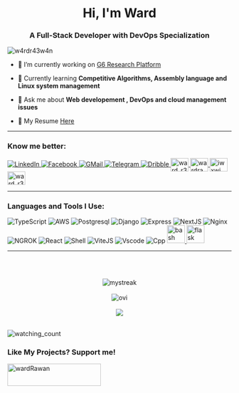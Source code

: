 <h1 align="center" color="#000000">Hi, I'm Ward</h1>
<h3 align="center">A Full-Stack Developer with DevOps Specialization</h3>

<p align="left"> <img src="https://komarev.com/ghpvc/?username=w4rdr43w4n&label=Profile%20views&color=ff8234&style=flat" alt="w4rdr43w4n" /> </p>

- 🔭 I’m currently working on [G6 Research Platform](https://github.com/w4rdr43w4n/G6Latest)

- 🌱 Currently learning **Competitive Algorithms, Assembly language and Linux system management**

- 💬 Ask me about **Web developement , DevOps and cloud management issues**

- 📄 My Resume [Here](https://drive.google.com/file/d/1HjNSyAanv3l5reKfXd1IBjPQgQ9V3kAl/view?usp=drive_link)

<hr/>
<h3 align="left">Know me better:</h3>
<p align="left">
  <a href="https://www.linkedin.com/in/ward-raawan-857260314" target="_blank">
    <img src="https://img.shields.io/badge/LinkedIn-%230077B5.svg?&style=flat-square&logo=linkedin&logoColor=white" alt="LinkedIn">
  </a>
  <a href="https://www.facebook.com/profile.php?id=100079735433794&mibextid=ZbWKwL" target="_blank">
    <img src="https://img.shields.io/badge/Facebook-%231877F2.svg?&style=flat-square&logo=facebook&logoColor=white" alt="Facebook">
  </a>
  <a href="https://www.facebook.com/profile.php?id=100079735433794&mibextid=ZbWKwL" target="_blank">
    <img src="https://img.shields.io/badge/Gmail-D14836?style=flat-square&logo=gmail&logoColor=white" alt="GMail">
  </a>
  <a href="https://www.facebook.com/profile.php?id=100079735433794&mibextid=ZbWKwL" target="_blank">
    <img src="https://img.shields.io/badge/Telegram-2CA5E0?style=flat-square&logo=telegram&logoColor=whitee" alt="Telegram">
  </a>
  	
  <a href="https://dribbble.com/ward_r3" target="_blank">
    <img src="https://img.shields.io/badge/Dribbble-EA4C89?style=flat-square&logo=dribbble&logoColor=whitee" alt="Dribble" />
  </a>
  <a href="https://www.codechef.com/users/ward_r3" target="blank">
    <img align="center" src="https://cdn.jsdelivr.net/npm/simple-icons@3.1.0/icons/codechef.svg" alt="ward_r3" height="30" width="40" />
  </a>
  <a href="https://www.hackerrank.com/wardrawan535" target="blank">
    <img align="center" src="https://raw.githubusercontent.com/rahuldkjain/github-profile-readme-generator/master/src/images/icons/Social/hackerrank.svg" alt="wardrawan535" height="30" width="40" />
  </a>
  <a href="https://codeforces.com/profile/iwxwi" target="blank">
    <img align="center" src="https://raw.githubusercontent.com/rahuldkjain/github-profile-readme-generator/master/src/images/icons/Social/codeforces.svg" alt="iwxwi" height="30" width="40" />
  </a>
  <a href="https://www.leetcode.com/ward_r3" target="blank">
    <img align="center" src="https://raw.githubusercontent.com/rahuldkjain/github-profile-readme-generator/master/src/images/icons/Social/leet-code.svg" alt="ward_r3" height="30" width="40" />
  </a>
</p>
<hr/>
<h3 align="left">Languages and Tools I Use:</h3>

<p align="left">
  <!-- TypeScript -->

   <img alt="TypeScript" src="https://img.shields.io/badge/TypeScript-050505?style=for-the-badge&logo=typescript#gh-dark-mode-only">

<!-- AWS -->
  <img alt="AWS" src="https://img.shields.io/badge/Amazon_AWS-FF9900F?style=for-the-badge&logo=amazonaws&logoColor=white">
<!-- Postrgresql -->
  <img alt="Postgresql" src="https://img.shields.io/badge/PostgreSQL-316192?style=for-the-badge&logo=postgresql&logoColor=white">
<!-- Django -->
  <img alt="Django" src="https://img.shields.io/badge/Django-092E20?style=for-the-badge&logo=django&logoColor=green">
<!-- Express -->
  <img alt="Express" src="https://img.shields.io/badge/Express%20js-000000?style=for-the-badge&logo=express&logoColor=white">
<!-- NextJS -->
  <img alt="NextJS" src="https://img.shields.io/badge/next%20js-000000?style=for-the-badge&logo=nextdotjs&logoColor=white">
<!-- NGINX -->
  <img alt="Nginx" src="https://img.shields.io/badge/Nginx-009639?style=for-the-badge&logo=nginx&logoColor=white">
<!-- NGROK -->
  <img alt="NGROK" src="https://img.shields.io/badge/ngrok-140648?style=for-the-badge&logo=Ngrok&logoColor=white">
<!-- React -->
  <img alt="React" src="https://img.shields.io/badge/React-20232A?style=for-the-badge&logo=react&logoColor=61DAFB">
<!-- Shell -->
  <img alt="Shell" src="https://img.shields.io/badge/Shell_Script-121011?style=for-the-badge&logo=gnu-bash&logoColor=white">
<!-- ViteJS -->
  <img alt="ViteJS" src="https://img.shields.io/badge/Vite-B73BFE?style=for-the-badge&logo=vite&logoColor=FFD62E">
<!-- VSCODE -->
  <img alt="Vscode" src="https://img.shields.io/badge/VSCode-0078D4?style=for-the-badge&logo=visual%20studio%20code&logoColor=white">
<!-- C++ -->
  <img alt="Cpp" src="https://img.shields.io/badge/C%2B%2B-00599C?style=for-the-badge&logo=c%2B%2B&logoColor=white">
 
  <a href="https://www.gnu.org/software/bash/" target="_blank" rel="noreferrer"> 
    <img src="https://www.vectorlogo.zone/logos/gnu_bash/gnu_bash-icon.svg" alt="bash" width="40" height="40"/> 
  </a> 
 

  <a href="https://flask.palletsprojects.com/" target="_blank" rel="noreferrer"> 
    <img src="https://www.vectorlogo.zone/logos/pocoo_flask/pocoo_flask-icon.svg" alt="flask" width="40" height="40"/> 
  </a>
</p>
<hr/>
<br><br>
<p align="center">
<img src="https://github-readme-streak-stats.herokuapp.com/?user=w4rdr43w4n&theme=tokyonight" alt="mystreak"/>
  <br><br>
<img src="https://github-readme-stats.vercel.app/api/top-langs?username=w4rdr43w4n&show_icons=true&locale=en&layout=compact&theme=tokyonight" alt="ovi" />
  <br><br>
<img src="https://github-profile-trophy.vercel.app/?username=w4rdr43w4n&theme=tokyonight&no-bg=true" />
  <br><br>
</p>

<img src="https://widgetbite.com/stats/w4rdr43w4n" alt="watching_count" />
<h3 align="left">Like My Projects? Support me!</h3>
<p><a href="https://www.buymeacoffee.com/wardRawan"> <img align="left" src="https://cdn.buymeacoffee.com/buttons/v2/default-yellow.png" height="50" width="210" alt="wardRawan" /></a></p>
